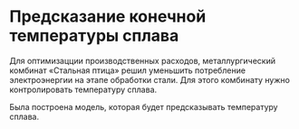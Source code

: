 # Предсказание конечной температуры сплава

Для оптимизацции производственных расходов, металлургический комбинат «Стальная птица» решил уменьшить потребление электроэнергии на этапе обработки стали. Для этого комбинату нужно контролировать температуру сплава.

Была построена модель, которая будет предсказывать температуру сплава.

